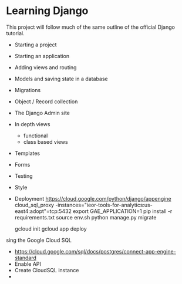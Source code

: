 # Learning Django

This project will follow much of the same outline of the official Django tutorial.

- Starting a project
- Starting an application
- Adding views and routing

- Models and saving state in a database
- Migrations
- Object / Record collection
- The Django Admin site

- In depth views
  - functional
  - class based views
- Templates

- Forms

- Testing

- Style

- Deployment
    https://cloud.google.com/python/django/appengine
    cloud_sql_proxy -instances="ieor-tools-for-analytics:us-east4:adopt"=tcp:5432
    export GAE_APPLICATION=1
    pip install -r requirements.txt
    source env.sh
    python manage.py migrate

    gcloud init
    gcloud app deploy

sing the Google Cloud SQL
- https://cloud.google.com/sql/docs/postgres/connect-app-engine-standard
- Enable API
- Create CloudSQL instance
- 

